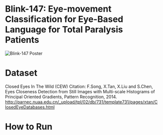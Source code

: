 # Blink-147: Eye-movement Classification for Eye-Based Language for Total Paralysis Patients
![Blink-147 Poster](https://github.com/kana820/Blink-147/assets/107338457/baddc37e-93e9-45bd-b081-62e0b42ced5f)

# Dataset
Closed Eyes In The Wild (CEW)
Citation: F.Song, X.Tan, X.Liu and S.Chen, Eyes Closeness Detection from Still Images with Multi-scale Histograms of Principal Oriented Gradients, Pattern Recognition, 2014.
http://parnec.nuaa.edu.cn/_upload/tpl/02/db/731/template731/pages/xtan/ClosedEyeDatabases.html

# How to Run
